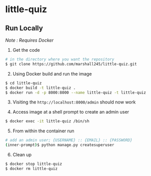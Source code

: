 # little-quiz

## Run Locally

*Note : Requires Docker*

1. Get the code
```bash
# in the directory where you want the repository
$ git clone https://github.com/marshall245/little-quiz.git
```

2. Using Docker build and run the image
```bash
$ cd little-quiz
$ docker build -t little-quiz .
$ docker run -d -p 8000:8000 --name little-quiz -t little-quiz
```

3. Visiting the `http://localhost:8000/admin` should now work

4. Access image at a shell prompt to create an admin user
```bash
$ docker exec -it little-quiz /bin/sh
```

5. From within the container run
```bash
# add an admin user; {USERNAME} :: {EMAIL} :: {PASSWORD}
(inner-prompt)$ python manage.py createsuperuser
```

6. Clean up
```bash
$ docker stop little-quiz
$ docker rm little-quiz
```